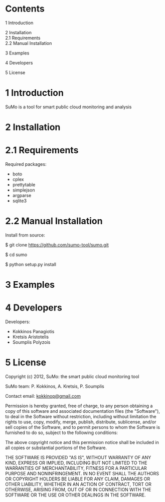 
 Contents 
================

1 Introduction

2 Installation  
2.1 Requirements  
2.2 Manual Installation  

3 Examples

4 Developers

5 License


1 Introduction 
=======================

SuMo is a tool for smart public cloud monitoring and analysis


2 Installation 
=========================

2.1 Requirements
=========================

Required packages:

- boto
- cplex
- prettytable
- simplejson
- argparse
- sqlite3


2.2 Manual Installation 
==========================

Install from source:

$ git clone https://github.com/sumo-tool/sumo.git

$ cd sumo

$ python setup.py install


3 Examples 
======================


4 Developers
=======================

Developers:
- Kokkinos Panagiotis
- Kretsis Aristotelis
- Soumplis Polyzois


5 License 
======================

 Copyright (c) 2012, SuMo: the smart public cloud monitoring tool

 SuMo team: P. Kokkinos, A. Kretsis, P. Soumplis 

 Contact email: kokkinop@gmail.com

 Permission is hereby granted, free of charge, to any person obtaining
 a copy of this software and associated documentation files (the
 "Software"), to deal in the Software without restriction, including
 without limitation the rights to use, copy, modify, merge, publish,
 distribute, sublicense, and/or sell copies of the Software, and to
 permit persons to whom the Software is furnished to do so, subject to
 the following conditions:

 The above copyright notice and this permission notice shall be
 included in all copies or substantial portions of the Software.

 THE SOFTWARE IS PROVIDED "AS IS", WITHOUT WARRANTY OF ANY KIND,
 EXPRESS OR IMPLIED, INCLUDING BUT NOT LIMITED TO THE WARRANTIES OF
 MERCHANTABILITY, FITNESS FOR A PARTICULAR PURPOSE AND
 NONINFRINGEMENT. IN NO EVENT SHALL THE AUTHORS OR COPYRIGHT HOLDERS BE
 LIABLE FOR ANY CLAIM, DAMAGES OR OTHER LIABILITY, WHETHER IN AN ACTION
 OF CONTRACT, TORT OR OTHERWISE, ARISING FROM, OUT OF OR IN CONNECTION
 WITH THE SOFTWARE OR THE USE OR OTHER DEALINGS IN THE SOFTWARE.



